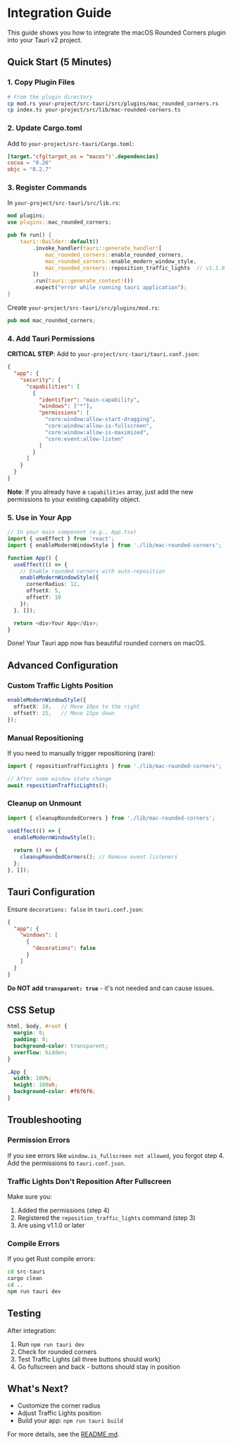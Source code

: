# Integration Guide

This guide shows you how to integrate the macOS Rounded Corners plugin into your Tauri v2 project.

## Quick Start (5 Minutes)

### 1. Copy Plugin Files

```bash
# From the plugin directory
cp mod.rs your-project/src-tauri/src/plugins/mac_rounded_corners.rs
cp index.ts your-project/src/lib/mac-rounded-corners.ts
```

### 2. Update Cargo.toml

Add to `your-project/src-tauri/Cargo.toml`:

```toml
[target.'cfg(target_os = "macos")'.dependencies]
cocoa = "0.26"
objc = "0.2.7"
```

### 3. Register Commands

In `your-project/src-tauri/src/lib.rs`:

```rust
mod plugins;
use plugins::mac_rounded_corners;

pub fn run() {
    tauri::Builder::default()
        .invoke_handler(tauri::generate_handler![
            mac_rounded_corners::enable_rounded_corners,
            mac_rounded_corners::enable_modern_window_style,
            mac_rounded_corners::reposition_traffic_lights  // v1.1.0
        ])
        .run(tauri::generate_context!())
        .expect("error while running tauri application");
}
```

Create `your-project/src-tauri/src/plugins/mod.rs`:

```rust
pub mod mac_rounded_corners;
```

### 4. Add Tauri Permissions

**CRITICAL STEP**: Add to `your-project/src-tauri/tauri.conf.json`:

```json
{
  "app": {
    "security": {
      "capabilities": [
        {
          "identifier": "main-capability",
          "windows": ["*"],
          "permissions": [
            "core:window:allow-start-dragging",
            "core:window:allow-is-fullscreen",
            "core:window:allow-is-maximized",
            "core:event:allow-listen"
          ]
        }
      ]
    }
  }
}
```

**Note**: If you already have a `capabilities` array, just add the new permissions to your existing capability object.

### 5. Use in Your App

```typescript
// In your main component (e.g., App.tsx)
import { useEffect } from 'react';
import { enableModernWindowStyle } from './lib/mac-rounded-corners';

function App() {
  useEffect(() => {
    // Enable rounded corners with auto-reposition
    enableModernWindowStyle({
      cornerRadius: 12,
      offsetX: 5,
      offsetY: 10
    });
  }, []);

  return <div>Your App</div>;
}
```

Done! Your Tauri app now has beautiful rounded corners on macOS.

## Advanced Configuration

### Custom Traffic Lights Position

```typescript
enableModernWindowStyle({
  offsetX: 10,   // Move 10px to the right
  offsetY: 15,   // Move 15px down
});
```

### Manual Repositioning

If you need to manually trigger repositioning (rare):

```typescript
import { repositionTrafficLights } from './lib/mac-rounded-corners';

// After some window state change
await repositionTrafficLights();
```

### Cleanup on Unmount

```typescript
import { cleanupRoundedCorners } from './lib/mac-rounded-corners';

useEffect(() => {
  enableModernWindowStyle();
  
  return () => {
    cleanupRoundedCorners(); // Remove event listeners
  };
}, []);
```

## Tauri Configuration

Ensure `decorations: false` in `tauri.conf.json`:

```json
{
  "app": {
    "windows": [
      {
        "decorations": false
      }
    ]
  }
}
```

**Do NOT add `transparent: true`** - it's not needed and can cause issues.

## CSS Setup

```css
html, body, #root {
  margin: 0;
  padding: 0;
  background-color: transparent;
  overflow: hidden;
}

.App {
  width: 100%;
  height: 100vh;
  background-color: #f6f6f6;
}
```

## Troubleshooting

### Permission Errors

If you see errors like `window.is_fullscreen not allowed`, you forgot step 4. Add the permissions to `tauri.conf.json`.

### Traffic Lights Don't Reposition After Fullscreen

Make sure you:
1. Added the permissions (step 4)
2. Registered the `reposition_traffic_lights` command (step 3)
3. Are using v1.1.0 or later

### Compile Errors

If you get Rust compile errors:
```bash
cd src-tauri
cargo clean
cd ..
npm run tauri dev
```

## Testing

After integration:
1. Run `npm run tauri dev`
2. Check for rounded corners
3. Test Traffic Lights (all three buttons should work)
4. Go fullscreen and back - buttons should stay in position

## What's Next?

- Customize the corner radius
- Adjust Traffic Lights position
- Build your app: `npm run tauri build`

For more details, see the [README.md](README.md).
